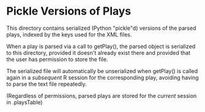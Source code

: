 # Pickle Versions of Plays

This directory contains serialized (Python "pickle"d) versions of the
parsed plays, indexed by the keys used for the XML files.

When a play is parsed via a call to getPlay(), the parsed object is
serialized to this directory, provided it doesn't already exist there
and provided that the user has permission to store the file.

The serialized file will automatically be unserialized when getPlay() is called
again in a *subsequent* R session for
the corresponding play, avoiding having to parse the text file
repeatedly.

(Regardless of permissions, parsed plays are stored for the *current*
session in .playsTable)

